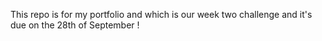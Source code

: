 This repo is for my portfolio and which is our week two challenge and it's due on the 28th of September !
